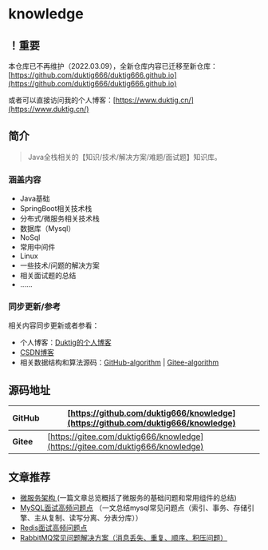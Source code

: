 # knowledge

## ！重要

本仓库已不再维护（2022.03.09），全新仓库内容已迁移至新仓库：[https://github.com/duktig666/duktig666.github.io](https://github.com/duktig666/duktig666.github.io)

或者可以直接访问我的个人博客：[https://www.duktig.cn/](https://www.duktig.cn/)

## 简介

> Java全栈相关的【知识/技术/解决方案/难题/面试题】知识库。

### 涵盖内容

- Java基础
- SpringBoot相关技术栈
- 分布式/微服务相关技术栈
- 数据库（Mysql）
- NoSql
- 常用中间件
- Linux
- 一些技术/问题的解决方案
- 相关面试题的总结
- ……

### 同步更新/参考

相关内容同步更新或者参看：

- 个人博客：[Duktig的个人博客](https://duktig.cn/)
- [CSDN博客](https://blog.csdn.net/qq_42937522?spm=1000.2115.3001.5343) 
- 相关数据结构和算法源码：[GitHub-algorithm](https://github.com/duktig666/algorithm)  |   [Gitee-algorithm](https://gitee.com/duktig666/algorithm)

## 源码地址

| GitHub    | [https://github.com/duktig666/knowledge](https://github.com/duktig666/knowledge) |
| --------- | ------------------------------------------------------------ |
| **Gitee** | [https://gitee.com/duktig666/knowledge](https://gitee.com/duktig666/knowledge) |

## 文章推荐

- [微服务架构 ](./分布式&微服务/微服务架构.md) (一篇文章总览概括了微服务的基础问题和常用组件的总结)
- [MySQL面试高频问题点](./MySQL/MySQL面经面试题.md)  （一文总结mysql常见问题点（索引、事务、存储引擎、主从复制、读写分离、分表分库））
- [Redis面试高频问题点](./Redis/Redis面试题.md) 
- [RabbitMQ常见问题解决方案（消息丢失、重复、顺序、积压问题）](./消息中间件/RabbitMQ常见问题解决方案.md)



